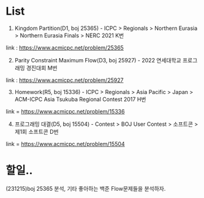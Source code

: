 # List #
1. Kingdom Partition(D1, boj 25365) - ICPC > Regionals > Northern Eurasia > Northern Eurasia Finals > NERC 2021 K번

link : https://www.acmicpc.net/problem/25365

2. Parity Constraint Maximum Flow(D3, boj 25927) - 2022 연세대학교 프로그래밍 경진대회 M번

link : https://www.acmicpc.net/problem/25927

3. Homework(R5, boj 15336) - ICPC > Regionals > Asia Pacific > Japan > ACM-ICPC Asia Tsukuba Regional Contest 2017 H번

link = https://www.acmicpc.net/problem/15336

4. 프로그래밍 대결(D5, boj 15504) - Contest > BOJ User Contest > 소프트콘 > 제1회 소프트콘 D번

link = https://www.acmicpc.net/problem/15504


# 할일.. #
(231215)boj 25365 분석, 기타 좋아하는 백준 Flow문제들을 분석하자. 

